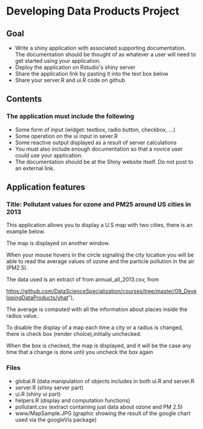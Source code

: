 
# Developing Data Products Project

## Goal
-    Write a shiny application with associated supporting documentation. The documentation should be thought of as whatever a user will need to get started using your application.
-    Deploy the application on Rstudio's shiny server
-    Share the application link by pasting it into the text box below
-    Share your server.R and ui.R code on github

## Contents

### The application must include the following

- Some form of input (widget: textbox, radio button, checkbox, ...)
- Some operation on the ui input in sever.R
- Some reactive output displayed as a result of server calculations
- You must also include enough documentation so that a novice user could use your application.
- The documentation should be at the Shiny website itself. Do not post to an external link.

## Application features

### Title: Pollutant values for ozone and PM25 around US cities in 2013

This application allows you to display a U.S map with two cities, there is an example below.

The map is displayed on another window.

When your mouse hovers in the circle signaling the city location you will be able to read the average values of ozone and the particle pollution in the air (PM2.5).

The data used is an extract of from annual_all_2013.csv, from

https://github.com/DataScienceSpecialization/courses/tree/master/09_DevelopingDataProducts/yhat"),

The average is computed with all the information about places inside the radius value.

To disable the display of a map each time a city or a radius is changed, there is check box (render choice),initially unchecked.

When the box is checked, the map is displayed, and it will be the case any time that a change is done until you uncheck the box again

### Files

- global.R (data manipulation of objects includes in both ui.R and server.R
- server.R (shiny server part)
- ui.R (shiny ui part)
- helpers.R (display and computation functions)
- pollutant.csv (extract containing just data about ozone and PM 2.5)
- www/MapSample.JPG (graphic showing the result of the google chart used via the googleVis package)





